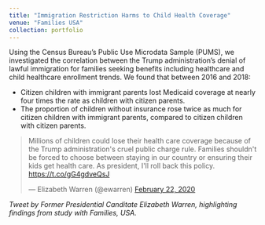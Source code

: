 ```yaml
---
title: "Immigration Restriction Harms to Child Health Coverage"
venue: "Families USA"
collection: portfolio
---
```


Using the Census Bureau’s Public Use Microdata Sample (PUMS), we investigated the correlation between the Trump administration’s denial of lawful immigration for families seeking benefits including healthcare and child healthcare enrollment trends. We found that between 2016 and 2018:
- Citizen children with immigrant parents lost Medicaid coverage at nearly four times the rate as children with citizen parents.
- The proportion of children without insurance rose twice as much for citizen children with immigrant parents, compared to citizen children with citizen parents.

<blockquote class="twitter-tweet"><p lang="en" dir="ltr">Millions of children could lose their health care coverage because of the Trump administration&#39;s cruel public charge rule. Families shouldn&#39;t be forced to choose between staying in our country or ensuring their kids get health care. As president, I&#39;ll roll back this policy. <a href="https://t.co/gG4gdveQsJ">https://t.co/gG4gdveQsJ</a></p>&mdash; Elizabeth Warren (@ewarren) <a href="https://twitter.com/ewarren/status/1231234184032681985?ref_src=twsrc%5Etfw">February 22, 2020</a></blockquote> <script async src="https://platform.twitter.com/widgets.js" charset="utf-8"></script>
<i>Tweet by Former Presidential Canditate Elizabeth Warren, highlighting findings from study with Families, USA.</i>